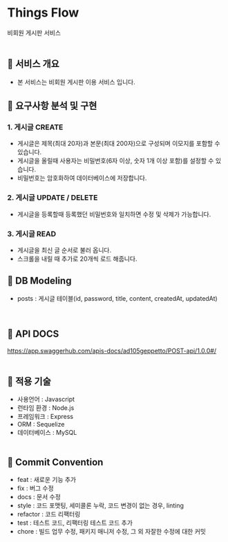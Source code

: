 # Things Flow

비회원 게시판 서비스
<br><br>

## 📌 서비스 개요

- 본 서비스는 비회원 게시판 이용 서비스 입니다.

## 📌 요구사항 분석 및 구현



### 1. 게시글 CREATE
- 게시글은 제목(최대 20자)과 본문(최대 200자)으로 구성되며 이모지를 포함할 수 있습니다.
- 게시글을 올릴때 사용자는 비밀번호(6자 이상, 숫자 1개 이상 포함)를 설정할 수 있습니다.
- 비밀번호는 암호화하여 데이터베이스에 저장합니다.

### 2. 게시글 UPDATE / DELETE
- 게시글을 등록할때 등록했던 비밀번호와 일치하면 수정 및 삭제가 가능합니다.

### 3. 게시글 READ
- 게시글을 최신 글 순서로 불러 옵니다.
- 스크롤을 내릴 때 추가로 20개씩 로드 해줍니다.

## 📌 DB Modeling

- posts : 게시글 테이블(id, password, title, content, createdAt, updatedAt)
<br>

## 📌 API DOCS

https://app.swaggerhub.com/apis-docs/ad105geppetto/POST-api/1.0.0#/
<br><br>

## 📌 적용 기술

- 사용언어 : Javascript
- 런타임 환경 : Node.js
- 프레임워크 : Express
- ORM : Sequelize
- 데이터베이스 : MySQL
  <br/> <br/>

## 📌 Commit Convention

- feat : 새로운 기능 추가
- fix : 버그 수정
- docs : 문서 수정
- style : 코드 포맷팅, 세미콜론 누락, 코드 변경이 없는 경우, linting
- refactor : 코드 리팩터링
- test : 테스트 코드, 리팩터링 테스트 코드 추가
- chore : 빌드 업무 수정, 패키지 매니저 수정, 그 외 자잘한 수정에 대한 커밋
